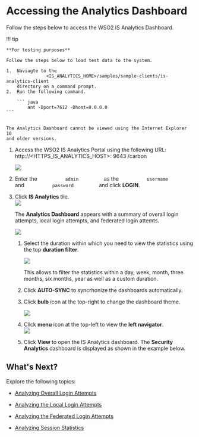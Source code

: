 # Accessing the Analytics Dashboard

Follow the steps below to access the WSO2 IS Analytics Dashboard.

!!! tip
    
    **For testing purposes**
    
    Follow the steps below to load test data to the system.
    
    1.  Naviagte to the
        `          <IS_ANALYTICS_HOME>/samples/sample-clients/is-analytics-client         `
        directory on a command prompt.
    2.  Run the following command.
    
        ``` java
            ant -Dport=7612 -Dhost=0.0.0.0
    ```

    
    The Analytics Dashboard cannot be viewed using the Internet Explorer 10
    and older versions.
    

1.  Access the WSO2 IS Analytics Portal using the following URL:
    http://\<HTTPS\_IS\_ANALYTICS\_HOST\>: 9643 /carbon

    ![]( ../../assets/img/103329341/103329342.png) 

2.  Enter the `           admin          ` as the
    `           username          ` and `           password          `
    and click **LOGIN**.

3.  Click **IS Analytics** tile.  
    ![]( ../../assets/img/103329341/103329343.png) 

    The **Analytics Dashboard** appears with a summary of overall login
    attempts, local login attempts, and federated login attemts.

    ![]( ../../assets/img/103329341/103329344.png) 

    1.  Select the duration within which you need to view the statistics
        using the top **duration filter**.

        ![]( ../../assets/img/103329341/103329345.png) 

        This allows to filter the statistics within a day, week, month,
        three months, six months, year as well as a custom duration.

    2.  Click **AUTO-SYNC** to syncrhonize the dashboards automatically.

    3.  Click **bulb** icon at the top-right to change the dashboard
        theme.

        ![]( ../../assets/img/103329341/103329346.png) 

    4.  Click **menu** icon at the top-left to view the **left
        navigator**.  
        ![]( ../../assets/img/103329341/103329347.png) 

    5.  Click **View** to open the IS Analytics dashboard. The
        **Security Analytics** dashboard is displayed as shown in the
        example below.

## What's Next?

Explore the following topics:

-   [Analyzing Overall Login
    Attempts](../../learn/analyzing-overall-login-attempts.md)

-   [Analyzing the Local Login
    Attempts](../../learn/analyzing-the-local-login-attempts.md)

-   [Analyzing the Federated Login
    Attempts](../../learn/analyzing-the-federated-login-attempts.md)

-   [Analyzing Session Statistics](../../learn/analyzing-session-statistics.md)
